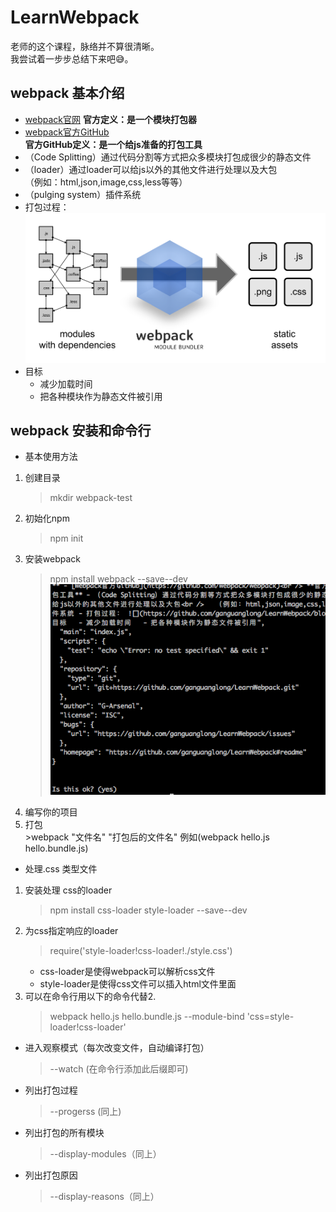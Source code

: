 # LearnWebpack
老师的这个课程，脉络并不算很清晰。<br />
我尝试着一步步总结下来吧:sweat_smile:。
## webpack 基本介绍
- [webpack官网](webpack.github.io/docs/what-is-webpack.html)
**官方定义：是一个模块打包器**
- [webpack官方GitHub](https://github.com/webpack/webpack)<br />
**官方GitHub定义：是一个给js准备的打包工具**
- （Code Splitting）通过代码分割等方式把众多模块打包成很少的静态文件
- （loader）通过loader可以给js以外的其他文件进行处理以及大包<br />
  （例如：html,json,image,css,less等等）
- （pulging system）插件系统
- 打包过程：
![](https://github.com/ganguanglong/LearnWebpack/blob/master/assets/what-is-webpack.png)
- 目标
  - 减少加载时间
  - 把各种模块作为静态文件被引用 
## webpack 安装和命令行
* 基本使用方法
1. 创建目录<br />
    >mkdir webpack-test
2. 初始化npm <br />
    >npm init
3. 安装webpack<br />
    >npm install webpack --save--dev<br />
![](https://github.com/ganguanglong/LearnWebpack/blob/master/assets/webpack_2-1.png)    
4. 编写你的项目
5. 打包<br />
        >webpack "文件名" "打包后的文件名" 例如(webpack hello.js hello.bundle.js)
* 处理.css 类型文件
1. 安装处理 css的loader<br />
    >npm install css-loader style-loader --save--dev  
2. 为css指定响应的loader<br />
    >require('style-loader!css-loader!./style.css')
    * css-loader是使得webpack可以解析css文件
    * style-loader是使得css文件可以插入html文件里面
3. 可以在命令行用以下的命令代替2.<br />
    >webpack hello.js hello.bundle.js --module-bind 'css=style-loader!css-loader'
* 进入观察模式（每次改变文件，自动编译打包）
    > --watch (在命令行添加此后缀即可)
* 列出打包过程
    > --progerss (同上)
* 列出打包的所有模块
    > --display-modules（同上）
* 列出打包原因
    > --display-reasons（同上） 